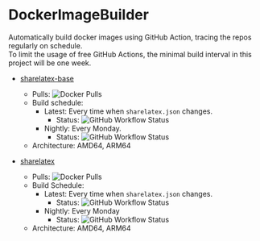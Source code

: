 # DockerImageBuilder
Automatically build docker images using GitHub Action, tracing the repos regularly on schedule.  
To limit the usage of free GitHub Actions, the minimal build interval in this project will be one week.
- [sharelatex-base](https://hub.docker.com/r/liuyujie99/sharelatex-base) 
  - Pulls: ![Docker Pulls](https://img.shields.io/docker/pulls/liuyujie99/sharelatex-base)
  - Build schedule: 
    - Latest: Every time when `sharelatex.json` changes.
      - Status: ![GitHub Workflow Status](https://img.shields.io/github/workflow/status/ActionsTools/DockerImageBuilder/sharelatex-latest)
    - Nightly: Every Monday.
      - Status: ![GitHub Workflow Status](https://img.shields.io/github/workflow/status/ActionsTools/DockerImageBuilder/sharelatex-nightly)
  - Architecture: AMD64, ARM64

- [sharelatex](https://hub.docker.com/r/liuyujie99/sharelatex) 
  - Pulls: ![Docker Pulls](https://img.shields.io/docker/pulls/liuyujie99/sharelatex)
  - Build Schedule: 
    - Latest: Every time when `sharelatex.json` changes.
      - Status: ![GitHub Workflow Status](https://img.shields.io/github/workflow/status/ActionsTools/DockerImageBuilder/sharelatex-latest)
    - Nightly: Every Monday
      - Status: ![GitHub Workflow Status](https://img.shields.io/github/workflow/status/ActionsTools/DockerImageBuilder/sharelatex-nightly)
  - Architecture: AMD64, ARM64

